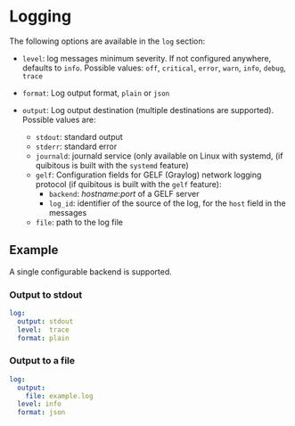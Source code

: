# Logging

The following options are available in the `log` section:

- `level`: log messages minimum severity. If not configured anywhere, defaults to `info`.
           Possible values: `off`, `critical`, `error`, `warn`, `info`, `debug`, `trace`

- `format`: Log output format, `plain` or `json`

- `output`: Log output destination (multiple destinations are supported). Possible values are:
  - `stdout`: standard output
  - `stderr`: standard error
  - `journald`: journald service (only available on Linux with systemd,
    (if quibitous is built with the `systemd` feature)
  - `gelf`: Configuration fields for GELF (Graylog) network logging protocol
    (if quibitous is built with the `gelf` feature):
    - `backend`: _hostname_:_port_ of a GELF server
    - `log_id`: identifier of the source of the log, for the `host` field in the messages
  - `file`: path to the log file

## Example

A single configurable backend is supported.


### Output to stdout
```yaml
log:
  output: stdout
  level:  trace
  format: plain
```

### Output to a file
```yaml
log:
  output:
    file: example.log
  level: info
  format: json
```
